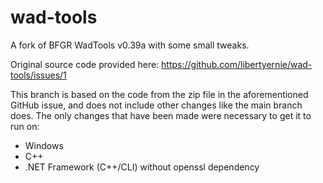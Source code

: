 wad-tools
=========

A fork of BFGR WadTools v0.39a with some small tweaks.

Original source code provided here: https://github.com/libertyernie/wad-tools/issues/1

This branch is based on the code from the zip file in the aforementioned
GitHub issue, and does not include other changes like the main branch does.
The only changes that have been made were necessary to get it to run on:

* Windows
* C++
* .NET Framework (C++/CLI) without openssl dependency
